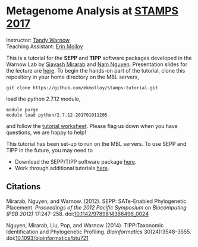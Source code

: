 Metagenome Analysis at [STAMPS 2017](https://stamps.mbl.edu/index.php/Schedule)
===============================================================================

Instructor: [Tandy Warnow](http://tandy.cs.illinois.edu)  
Teaching Assistant: [Erin Molloy](http://emolloy2.web.engr.illinois.edu)   

This is a tutorial for the **SEPP** and **TIPP** software packages developed in the Warnow Lab by [Siavash Mirarab](http://eceweb.ucsd.edu/~smirarab/) and [Nam Nguyen](https://sites.google.com/a/eng.ucsd.edu/namphuon/home). Presentation slides for the lecture are [here](http://tandy.cs.illinois.edu/stamps-warnow-v4.pdf). To begin the hands-on part of the tutorial, clone this repository in your home directory on the MBL servers,
```
git clone https://github.com/ekmolloy/stamps-tutorial.git
```

load the python 2.7.12 module,
```
module purge
module load python/2.7.12-201701011205
```
and follow the [tutorial worksheet](tutorial.md). Please flag us down when you have questions, we are happy to help! 

This tutorial has been set-up to run on the MBL servers. To use SEPP and TIPP in the future, you may need to
+ Download the SEPP/TIPP software package [here](https://github.com/smirarab/sepp).
+ Work through additional tutorials [here](https://github.com/smirarab/sepp/tree/master/tutorial).

Citations
---------
Mirarab, Nguyen, and Warnow. (2012). SEPP: SATe-Enabled Phylogenetic Placement. *Proceedings of the 2012 Pacific Symposium on Biocomputing (PSB 2012)* 17:247-258. doi:[10.1142/9789814366496_0024](http://www.worldscientific.com/doi/abs/10.1142/9789814366496_0024)

Nguyen, Mirarab, Liu, Pop, and Warnow (2014). TIPP:Taxonomic Identification and Phylogenetic Profiling. *Bioinformatics* 30(24):3548-3555. doi:[10.1093/bioinformatics/btu721](https://academic.oup.com/bioinformatics/article-lookup/doi/10.1093/bioinformatics/btu721)
